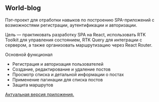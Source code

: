 ## World-blog

Пэт-проект для отработки навыков по построению SPA-приложений с возможностями регистрации, аутентификации и авторизации.

Цель — практиковать разработку SPA на React, использовать RTK Toolkit для управления состоянием, RTK Query для интеграции с сервером, а также организовать маршрутизацию через React Router.

Основной функционал
- Регистрация и авторизация пользователей
- Создание, редактирование и удаление постов
- Просмотр списка и детальной информации о постах
- Применение пагинации для списка постов
- Защита маршрутов

[Актуальная версия приложения.](https://world-blog-blue.vercel.app/)
